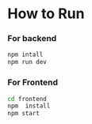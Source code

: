 # How to Run

### For backend

```bash
npm intall
npm run dev
```

### For Frontend

```bash
cd frontend
npm  install
npm start
```
